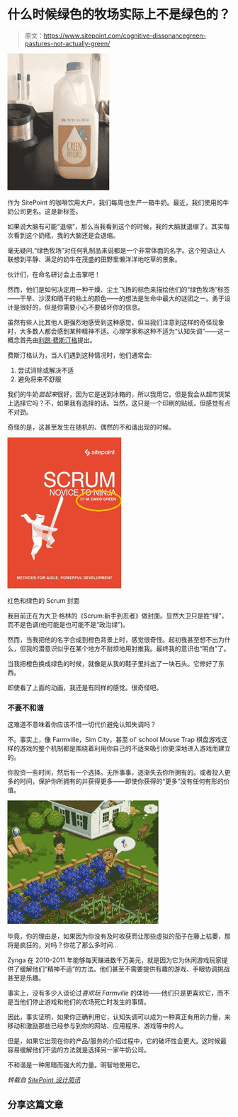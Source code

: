 # 什么时候绿色的牧场实际上不是绿色的？

> 原文：<https://www.sitepoint.com/cognitive-dissonancegreen-pastures-not-actually-green/>

![Green Pastures milk bottle label uses brown text on a white droplet on a dusty white background.](img/171210797f0fbbd4b2110bbdb6eec278.png)

作为 SitePoint 的咖啡饮用大户，我们每周也生产一箱牛奶。最近，我们使用的牛奶公司更名。这是新标签。

如果说大脑有可能“退缩”，那么当我看到这个的时候，我的大脑就退缩了。其实每次看到这个奶瓶，我的大脑还是会退缩。

毫无疑问,“绿色牧场”对任何乳制品来说都是一个非常体面的名字。这个短语让人联想到平静、满足的奶牛在茂盛的田野里懒洋洋地吃草的景象。

伙计们，在命名研讨会上击掌吧！

然而，他们是如何决定用一种干燥、尘土飞扬的棕色来描绘他们的“绿色牧场”标签——干旱、沙漠和晒干的粘土的颜色——的想法是生命中最大的谜团之一。勇于设计是很好的，但是你需要小心不要破坏你的信息。

虽然有些人比其他人更强烈地感受到这种感觉，但当我们注意到这样的奇怪现象时，大多数人都会感到某种精神不适。心理学家称这种不适为“认知失调”——这一概念首先由[利昂·费斯汀格](https://en.wikipedia.org/wiki/Leon_Festinger)提出。

费斯汀格认为，当人们遇到这种情况时，他们通常会:

1.  尝试消除或解决不适
2.  避免将来不舒服

我们的牛奶*尝起来*很好，因为它是送到冰箱的，所以我用它。但是我会从超市货架上选择它吗？不，如果我有选择的话。当然，这只是一个印刷的贴纸，但感觉有点不对劲。

奇怪的是，这甚至发生在随机的、偶然的不和谐出现的时候。

![Animation: Scrum cover in red and green](img/378a7b408fd42b58b1ea964475852cca.png)

红色和绿色的 Scrum 封面

我目前正在为大卫·格林的《Scrum:新手到忍者》做封面。显然大卫只是姓“绿”，而不是色调(他可能是也可能不是“政治绿”)。

然而，当我把他的名字合成到橙色背景上时，感觉很奇怪。起初我甚至想不出为什么，但我的潜意识似乎在某个地方不耐烦地用肘推我。最终我的意识也“明白”了。

当我把橙色换成绿色的时候，就像是从我的鞋子里抖出了一块石头。它修好了东西。

即使看了上面的动画，我还是有同样的感觉。很奇怪吧。

### 不要不和谐

这难道不意味着你应该不惜一切代价避免认知失调吗？

不。事实上，像 Farmville，Sim City，甚至 ol' school Mouse Trap 棋盘游戏这样的游戏的整个机制都是围绕着利用你自己的不适来吸引你更深地进入游戏而建立的。

你投资一些时间，然后有一个选择。无所事事，逐渐失去你所拥有的。或者投入更多的时间，保护你所拥有的并获得更多——即使你获得的“更多”没有任何有形的价值。

![Farmville](img/5689d4cc9a19a5cfeed1812b3e404365.png)

毕竟，你的理由是，如果因为你没有及时收获而让那些虚拟的茄子在藤上枯萎，那将是疯狂的，对吗？你花了那么多时间…

Zynga 在 2010-2011 年能够每天赚进数千万美元，就是因为它为休闲游戏玩家提供了缓解他们“精神不适”的方法。他们甚至不需要提供有趣的游戏、手眼协调挑战甚至是乐趣。

事实上，没有多少人谈论过*喜欢玩 Farmville* 的体验——他们只是更喜欢它，而不是当他们停止游戏和他们的农场死亡时发生的事情。

因此，事实证明，如果你正确利用它，认知失调可以成为一种真正有用的力量，来移动和激励那些已经参与到你的网站、应用程序、游戏等中的人。

但是，如果它出现在你的产品/服务的介绍过程中，它的破坏性会更大。这时候最容易缓解他们不适的方法就是选择另一家牛奶公司。

不和谐是一种黑暗而强大的力量。明智地使用它。

*转载自 [SitePoint 设计简讯](https://www.sitepoint.com/newsletter/)*

## 分享这篇文章